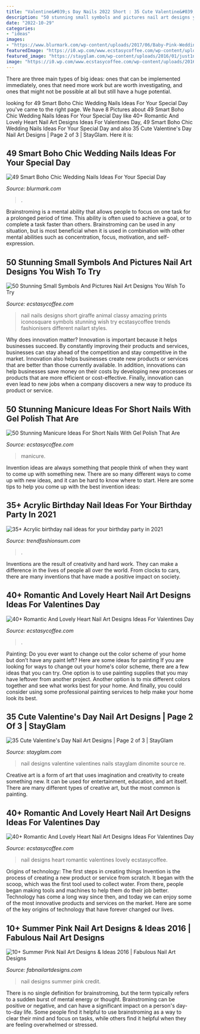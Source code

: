 ```yaml
---
title: "Valentine&#039;s Day Nails 2022 Short : 35 Cute Valentine&#039;s Day Nail Art Designs"
description: "50 stunning small symbols and pictures nail art designs you wish to try"
date: "2022-10-29"
categories:
- "ideas"
images:
- "https://www.blurmark.com/wp-content/uploads/2017/06/Baby-Pink-Wedding-Nails.jpg"
featuredImage: "https://i0.wp.com/www.ecstasycoffee.com/wp-content/uploads/2016/09/Venus-Nails-Spa.jpg?resize=564%2C752"
featured_image: "https://stayglam.com/wp-content/uploads/2016/01/just1nail4.jpg"
image: "https://i0.wp.com/www.ecstasycoffee.com/wp-content/uploads/2016/09/Venus-Nails-Spa.jpg?resize=564%2C752"
---
```



There are three main types of big ideas: ones that can be implemented immediately, ones that need more work but are worth investigating, and ones that might not be possible at all but still have a huge potential.

	

		
looking for 49 Smart Boho Chic Wedding Nails Ideas For Your Special Day you've came to the right page. We have 8 Pictures about 49 Smart Boho Chic Wedding Nails Ideas For Your Special Day like 40+ Romantic And Lovely Heart Nail Art Designs Ideas For Valentines Day, 49 Smart Boho Chic Wedding Nails Ideas For Your Special Day and also 35 Cute Valentine&#039;s Day Nail Art Designs | Page 2 of 3 | StayGlam. Here it is:
		
    
## 49 Smart Boho Chic Wedding Nails Ideas For Your Special Day

<img loading=lazy src="https://www.blurmark.com/wp-content/uploads/2017/06/Baby-Pink-Wedding-Nails.jpg" onerror="this.onerror=null;this.src='https://tse4.mm.bing.net/th?id=OIP.O56Vt4a_u5AcxR3RjHplewHaJQ&amp;pid=15.1';" alt="49 Smart Boho Chic Wedding Nails Ideas For Your Special Day">

_Source: blurmark.com_

>. 

	

Brainstroming is a mental ability that allows people to focus on one task for a prolonged period of time. This ability is often used to achieve a goal, or to complete a task faster than others. Brainstroming can be used in any situation, but is most beneficial when it is used in combination with other mental abilities such as concentration, focus, motivation, and self-expression.

    
## 50 Stunning Small Symbols And Pictures Nail Art Designs You Wish To Try

<img loading=lazy src="https://i1.wp.com/www.ecstasycoffee.com/wp-content/uploads/2016/10/Giraffe-Nail-Design.jpg?resize=600%2C601&amp;ssl=1" onerror="this.onerror=null;this.src='https://tse4.mm.bing.net/th?id=OIP.-PPg9ce8-Clp5ffOFvwqtgHaHa&amp;pid=15.1';" alt="50 Stunning Small Symbols And Pictures Nail Art Designs You Wish To Try">

_Source: ecstasycoffee.com_

>nail nails designs short giraffe animal classy amazing prints iconosquare symbols stunning wish try ecstasycoffee trends fashionisers different nailart styles. 

	

Why does innovation matter?
Innovation is important because it helps businesses succeed. By constantly improving their products and services, businesses can stay ahead of the competition and stay competitive in the market. Innovation also helps businesses create new products or services that are better than those currently available. In addition, innovations can help businesses save money on their costs by developing new processes or products that are more efficient or cost-effective. Finally, innovation can even lead to new jobs when a company discovers a new way to produce its product or service.

    
## 50 Stunning Manicure Ideas For Short Nails With Gel Polish That Are

<img loading=lazy src="https://i0.wp.com/www.ecstasycoffee.com/wp-content/uploads/2016/09/Venus-Nails-Spa.jpg?resize=564%2C752" onerror="this.onerror=null;this.src='https://tse2.mm.bing.net/th?id=OIP.60nYZ69EXGq8kdqgRPyQOAHaJ4&amp;pid=15.1';" alt="50 Stunning Manicure Ideas For Short Nails With Gel Polish That Are">

_Source: ecstasycoffee.com_

>manicure. 

	

Invention ideas are always something that people think of when they want to come up with something new. There are so many different ways to come up with new ideas, and it can be hard to know where to start. Here are some tips to help you come up with the best invention ideas:

    
## 35+ Acrylic Birthday Nail Ideas For Your Birthday Party In 2021

<img loading=lazy src="https://trendfashionsum.com/wp-content/uploads/2021/05/9-18.jpg" onerror="this.onerror=null;this.src='https://tse1.mm.bing.net/th?id=OIP.gPNhAcqagwOlHq2xgaPqJQHaLH&amp;pid=15.1';" alt="35+ Acrylic birthday nail ideas for your birthday party in 2021">

_Source: trendfashionsum.com_

>. 

	

Inventions are the result of creativity and hard work. They can make a difference in the lives of people all over the world. From clocks to cars, there are many inventions that have made a positive impact on society.

    
## 40+ Romantic And Lovely Heart Nail Art Designs Ideas For Valentines Day

<img loading=lazy src="https://i0.wp.com/www.ecstasycoffee.com/wp-content/uploads/2016/12/Heart-Shaped-Black-And-Red-Valentine’s-Nail-Design.jpg?resize=600%2C867" onerror="this.onerror=null;this.src='https://tse4.mm.bing.net/th?id=OIP.tSgTAIfjTcJNvVKzg6JYeQHaKs&amp;pid=15.1';" alt="40+ Romantic And Lovely Heart Nail Art Designs Ideas For Valentines Day">

_Source: ecstasycoffee.com_

>. 

	

Painting: Do you ever want to change out the color scheme of your home but don’t have any paint left? Here are some ideas for painting
If you are looking for ways to change out your home's color scheme, there are a few ideas that you can try. One option is to use painting supplies that you may have leftover from another project. Another option is to mix different colors together and see what works best for your home. And finally, you could consider using some professional painting services to help make your home look its best.

    
## 35 Cute Valentine&#039;s Day Nail Art Designs | Page 2 Of 3 | StayGlam

<img loading=lazy src="https://stayglam.com/wp-content/uploads/2016/01/just1nail4.jpg" onerror="this.onerror=null;this.src='https://tse3.mm.bing.net/th?id=OIP.E9q_tEqL3dI5d8FZobmQaQHaHa&amp;pid=15.1';" alt="35 Cute Valentine&#039;s Day Nail Art Designs | Page 2 of 3 | StayGlam">

_Source: stayglam.com_

>nail designs valentine valentines nails stayglam dinomite source re. 

	

Creative art is a form of art that uses imagination and creativity to create something new. It can be used for entertainment, education, and art itself. There are many different types of creative art, but the most common is painting.

    
## 40+ Romantic And Lovely Heart Nail Art Designs Ideas For Valentines Day

<img loading=lazy src="https://i0.wp.com/www.ecstasycoffee.com/wp-content/uploads/2016/12/Ombre-Paired-With-Sparkle-And-A-Little-Heart-Nail-Art.jpg?resize=600%2C600" onerror="this.onerror=null;this.src='https://tse2.mm.bing.net/th?id=OIP.8hBVTjlOCmidZAOEWVcQywHaHa&amp;pid=15.1';" alt="40+ Romantic And Lovely Heart Nail Art Designs Ideas For Valentines Day">

_Source: ecstasycoffee.com_

>nail designs heart romantic valentines lovely ecstasycoffee. 

	

Origins of technology: The first steps in creating things
Invention is the process of creating a new product or service from scratch. It began with the scoop, which was the first tool used to collect water. From there, people began making tools and machines to help them do their job better. Technology has come a long way since then, and today we can enjoy some of the most innovative products and services on the market. Here are some of the key origins of technology that have forever changed our lives.

    
## 10+ Summer Pink Nail Art Designs &amp; Ideas 2016 | Fabulous Nail Art Designs

<img loading=lazy src="http://fabnailartdesigns.com/wp-content/uploads/2016/05/10-Summer-Pink-Nail-Art-Designs-Ideas-2016-11-1.jpg" onerror="this.onerror=null;this.src='https://tse1.mm.bing.net/th?id=OIP.5pZ5EpT0nz8IPjOBrAFMzAHaHa&amp;pid=15.1';" alt="10+ Summer Pink Nail Art Designs &amp; Ideas 2016 | Fabulous Nail Art Designs">

_Source: fabnailartdesigns.com_

>nail designs summer pink credit. 

	

There is no single definition for brainstroming, but the term typically refers to a sudden burst of mental energy or thought. Brainstroming can be positive or negative, and can have a significant impact on a person's day-to-day life. Some people find it helpful to use brainstroming as a way to clear their mind and focus on tasks, while others find it helpful when they are feeling overwhelmed or stressed.

